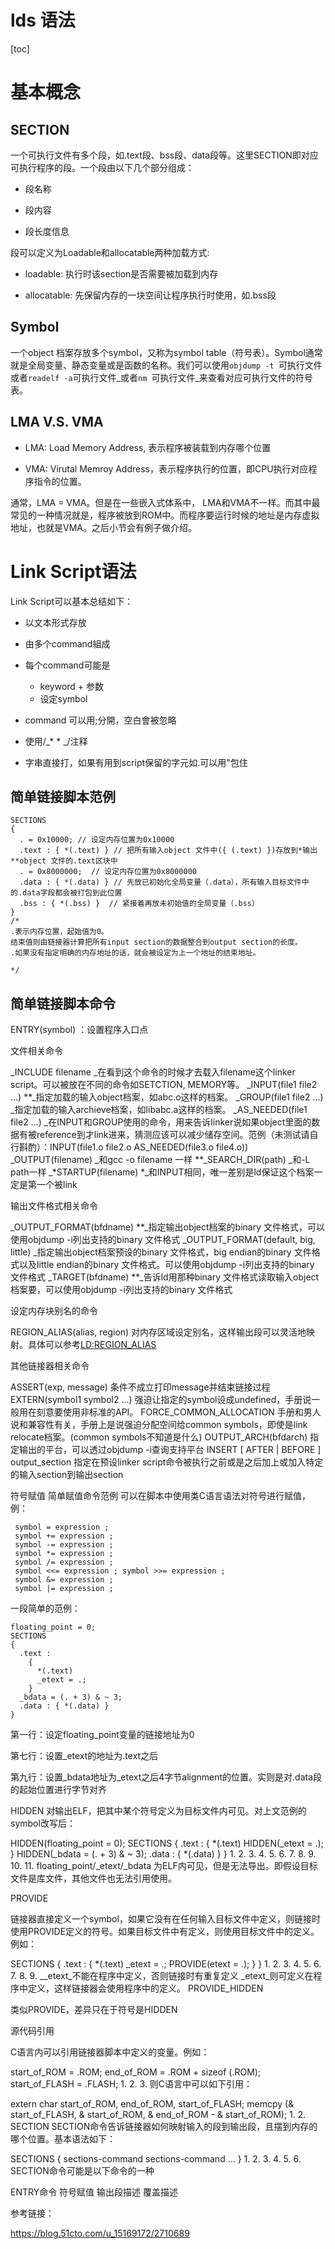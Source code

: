 # lds 语法

[toc]

# 基本概念

## SECTION

一个可执行文件有多个段，如.text段、bss段、data段等。这里SECTION即对应可执行程序的段。一个段由以下几个部分组成：

- 段名称

- 段内容
- 段长度信息

段可以定义为Loadable和allocatable两种加载方式:

- loadable: 执行时该section是否需要被加载到内存

- allocatable: 先保留内存的一块空间让程序执行时使用，如.bss段

## Symbol
一个object 档案存放多个symbol，又称为symbol table（符号表）。Symbol通常就是全局变量、静态变量或是函数的名称。我们可以使用`objdump -t `可执行文件 或者` readelf -a `可执行文件_或者`nm `可执行文件_来查看对应可执行文件的符号表。

## LMA V.S. VMA

- LMA: Load Memory Address, 表示程序被装载到内存哪个位置

- VMA: Virutal Memroy Address，表示程序执行的位置，即CPU执行对应程序指令的位置。

通常，LMA = VMA。但是在一些嵌入式体系中， LMA和VMA不一样。而其中最常见的一种情况就是，程序被放到ROM中。而程序要运行时候的地址是内存虚拟地址，也就是VMA。之后小节会有例子做介绍。

# Link Script语法

Link Script可以基本总结如下：

- 以文本形式存放

- 由多个command組成
- 每个command可能是
  - keyword + 参数
  - 设定symbol
- command 可以用;分開，空白會被忽略
- 使用/_* * _/注释
- 字串直接打，如果有用到script保留的字元如.可以用"包住

## 简单链接脚本范例

```lds
SECTIONS
{
  . = 0x10000; // 设定内存位置为0x10000
  .text : { *(.text) } // 把所有输入object 文件中({ (.text) })存放到*输出**object 文件的.text区块中
  . = 0x8000000;  // 设定内存位置为0x8000000
  .data : { *(.data) } // 先放已初始化全局变量（.data），所有输入目标文件中的.data字段都会被打包到此位置
  .bss : { *(.bss) }  // 紧接着再放未初始值的全局变量（.bss）
}
/*
.表示内存位置，起始值为0。
结束值则由链接器计算把所有input section的数据整合到output section的长度。
.如果没有指定明确的内存地址的话，就会被设定为上一个地址的结束地址。

*/
```



## 简单链接脚本命令

ENTRY(symbol) ：设置程序入口点

文件相关命令

_INCLUDE filename
_在看到这个命令的时候才去载入filename这个linker script。可以被放在不同的命令如SETCTION, MEMORY等。
_INPUT(file1 file2 …)
**_指定加载的输入object档案，如abc.o这样的档案。
_GROUP(file1 file2 …)
_指定加载的输入archieve档案，如libabc.a这样的档案。
_AS_NEEDED(file1 file2 …)
_在INPUT和GROUP使用的命令，用来告诉linker说如果object里面的数据有被reference到才link进来，猜测应该可以减少储存空间。范例（未测试请自行斟酌）：INPUT(file1.o file2.o AS_NEEDED(file3.o file4.o))
_OUTPUT(filename)
_和gcc -o filename 一样
**_SEARCH_DIR(path)
_和-L path一样
_*STARTUP(filename)
*_和INPUT相同，唯一差别是ld保证这个档案一定是第一个被link

输出文件格式相关命令

_OUTPUT_FORMAT(bfdname)
**_指定输出object档案的binary 文件格式，可以使用objdump -i列出支持的binary 文件格式
_OUTPUT_FORMAT(default, big, little)
_指定输出object档案预设的binary 文件格式，big endian的binary 文件格式以及little endian的binary 文件格式。可以使用objdump -i列出支持的binary 文件格式
_TARGET(bfdname)
**_告诉ld用那种binary 文件格式读取输入object档案要，可以使用objdump -i列出支持的binary 文件格式

设定内存块别名的命令

REGION_ALIAS(alias, region) 对内存区域设定别名，这样输出段可以灵活地映射。具体可以参考<LD:REGION_ALIAS>

其他链接器相关命令

ASSERT(exp, message) 条件不成立打印message并结束链接过程
EXTERN(symbol1 symbol2 …) 强迫让指定的symbol设成undefined，手册说一般用在刻意要使用非标准的API。
FORCE_COMMON_ALLOCATION 手册和男人说和兼容性有关，手册上是说强迫分配空间给common symbols，即使是link relocate档案。(common symbols不知道是什么)
OUTPUT_ARCH(bfdarch) 指定输出的平台，可以透过objdump -i查询支持平台
INSERT [ AFTER | BEFORE ] output_section 指定在预设linker script命令被执行之前或是之后加上或加入特定的输入section到输出section

符号赋值
简单赋值命令范例
可以在脚本中使用类C语言语法对符号进行赋值，例：

```
 symbol = expression ;
 symbol += expression ;
 symbol -= expression ;
 symbol *= expression ;
 symbol /= expression ;
 symbol <<= expression ; symbol >>= expression ;
 symbol &= expression ;
 symbol |= expression ;
```

一段简单的范例：

```
floating_point = 0;
SECTIONS
{
  .text :
    {
      *(.text)
      _etext = .;
    }
  _bdata = (. + 3) & ~ 3;
  .data : { *(.data) }
}
```


第一行：设定floating_point变量的链接地址为0

第七行：设置_etext的地址为.text之后

第九行：设置_bdata地址为_etext之后4字节alignment的位置。实则是对.data段的起始位置进行字节对齐

HIDDEN
对输出ELF，把其中某个符号定义为目标文件内可见。对上文范例的symbol改写后：

HIDDEN(floating_point = 0);
SECTIONS
{
  .text :
    {
      *(.text)
      HIDDEN(_etext = .);
    }
  HIDDEN(_bdata = (. + 3) & ~ 3);
  .data : { *(.data) }
}
1.
2.
3.
4.
5.
6.
7.
8.
9.
10.
11.
floating_point/_etext/_bdata 为ELF内可见，但是无法导出。即假设目标文件是库文件，其他文件也无法引用使用。

PROVIDE

链接器直接定义一个symbol，如果它没有在任何输入目标文件中定义，则链接时使用PROVIDE定义的符号。如果目标文件中有定义，则使用目标文件中的定义。例如：

SECTIONS
{
  .text :
    {
      *(.text)
      _etext = .;
      PROVIDE(etext = .);
    }
}
1.
2.
3.
4.
5.
6.
7.
8.
9.
__etext_不能在程序中定义，否则链接时有重复定义
_etext_则可定义在程序中定义，这样链接器会使用程序中的定义。
PROVIDE_HIDDEN

类似PROVIDE，差异只在于符号是HIDDEN

源代码引用

C语言内可以引用链接器脚本中定义的变量。例如：

start_of_ROM   = .ROM;
end_of_ROM     = .ROM + sizeof (.ROM);
start_of_FLASH = .FLASH;
1.
2.
3.
则C语言中可以如下引用：

extern char start_of_ROM, end_of_ROM, start_of_FLASH;
memcpy (& start_of_FLASH, & start_of_ROM, & end_of_ROM - & start_of_ROM);
1.
2.
SECTION
SECTION命令告诉链接器如何映射输入的段到输出段，且摆到内存的哪个位置。基本语法如下：

SECTIONS
{
  sections-command
  sections-command
  …
}
1.
2.
3.
4.
5.
6.
SECTION命令可能是以下命令的一种

ENTRY命令
符号赋值
输出段描述
覆盖描述

参考链接：

https://blog.51cto.com/u_15169172/2710689
